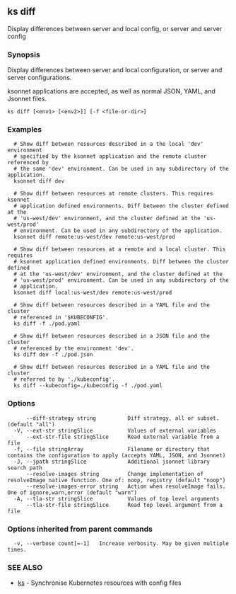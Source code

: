 ## ks diff

Display differences between server and local config, or server and server config

### Synopsis


Display differences between server and local configuration, or server and server
configurations.

ksonnet applications are accepted, as well as normal JSON, YAML, and Jsonnet
files.

```
ks diff [<env1> [<env2>]] [-f <file-or-dir>]
```

### Examples

```
  # Show diff between resources described in a the local 'dev' environment
  # specified by the ksonnet application and the remote cluster referenced by
  # the same 'dev' environment. Can be used in any subdirectory of the application.
  ksonnet diff dev

  # Show diff between resources at remote clusters. This requires ksonnet
  # application defined environments. Diff between the cluster defined at the
  # 'us-west/dev' environment, and the cluster defined at the 'us-west/prod'
  # environment. Can be used in any subdirectory of the application.
  ksonnet diff remote:us-west/dev remote:us-west/prod

  # Show diff between resources at a remote and a local cluster. This requires
  # ksonnet application defined environments. Diff between the cluster defined
  # at the 'us-west/dev' environment, and the cluster defined at the
  # 'us-west/prod' environment. Can be used in any subdirectory of the
  # application.
  ksonnet diff local:us-west/dev remote:us-west/prod

  # Show diff between resources described in a YAML file and the cluster
  # referenced in '$KUBECONFIG'.
  ks diff -f ./pod.yaml

  # Show diff between resources described in a JSON file and the cluster
  # referenced by the environment 'dev'.
  ks diff dev -f ./pod.json

  # Show diff between resources described in a YAML file and the cluster
  # referred to by './kubeconfig'.
  ks diff --kubeconfig=./kubeconfig -f ./pod.yaml
```

### Options

```
      --diff-strategy string          Diff strategy, all or subset. (default "all")
  -V, --ext-str stringSlice           Values of external variables
      --ext-str-file stringSlice      Read external variable from a file
  -f, --file stringArray              Filename or directory that contains the configuration to apply (accepts YAML, JSON, and Jsonnet)
  -J, --jpath stringSlice             Additional jsonnet library search path
      --resolve-images string         Change implementation of resolveImage native function. One of: noop, registry (default "noop")
      --resolve-images-error string   Action when resolveImage fails. One of ignore,warn,error (default "warn")
  -A, --tla-str stringSlice           Values of top level arguments
      --tla-str-file stringSlice      Read top level argument from a file
```

### Options inherited from parent commands

```
  -v, --verbose count[=-1]   Increase verbosity. May be given multiple times.
```

### SEE ALSO
* [ks](ks.md)	 - Synchronise Kubernetes resources with config files

